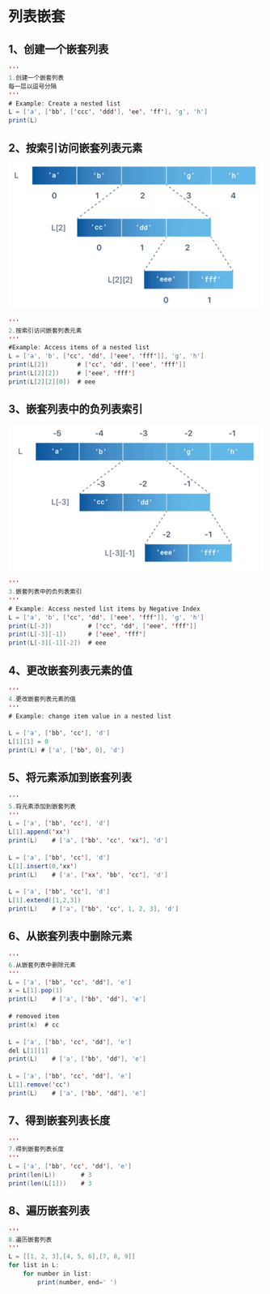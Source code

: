 # 列表嵌套

## 1、创建一个嵌套列表

```java
'''
1.创建一个嵌套列表
每一层以逗号分隔
'''
# Example: Create a nested list
L = ['a', ['bb', ['ccc', 'ddd'], 'ee', 'ff'], 'g', 'h']
print(L)
```

## 2、按索引访问嵌套列表元素

<img src="images/nested_list.jpg" alt="access_list" style="zoom:80%;" />

```java
'''
2.按索引访问嵌套列表元素
'''
#Example: Access items of a nested list
L = ['a', 'b', ['cc', 'dd', ['eee', 'fff']], 'g', 'h']
print(L[2])        # ['cc', 'dd', ['eee', 'fff']]
print(L[2][2])     # ['eee', 'fff']
print(L[2][2][0])  # eee
```

## 3、嵌套列表中的负列表索引

<img src="images/negative_index_nested_list.jpg" alt="access_list" style="zoom:80%;" />

```java
'''
3.嵌套列表中的负列表索引
'''
# Example: Access nested list items by Negative Index
L = ['a', 'b', ['cc', 'dd', ['eee', 'fff']], 'g', 'h']
print(L[-3])          # ['cc', 'dd', ['eee', 'fff']]
print(L[-3][-1])      # ['eee', 'fff']
print(L[-3][-1][-2])  # eee
```

## 4、更改嵌套列表元素的值

```java
'''
4.更改嵌套列表元素的值
'''
# Example: change item value in a nested list

L = ['a', ['bb', 'cc'], 'd']
L[1][1] = 0
print(L) # ['a', ['bb', 0], 'd']
```

## 5、将元素添加到嵌套列表

```java
'''
5.将元素添加到嵌套列表
'''
L = ['a', ['bb', 'cc'], 'd']
L[1].append('xx')
print(L)    # ['a', ['bb', 'cc', 'xx'], 'd']

L = ['a', ['bb', 'cc'], 'd']
L[1].insert(0,'xx')
print(L)    # ['a', ['xx', 'bb', 'cc'], 'd']

L = ['a', ['bb', 'cc'], 'd']
L[1].extend([1,2,3])
print(L)    # ['a', ['bb', 'cc', 1, 2, 3], 'd']
```

## 6、从嵌套列表中删除元素

```java
'''
6.从嵌套列表中删除元素
'''
L = ['a', ['bb', 'cc', 'dd'], 'e']
x = L[1].pop(1)
print(L)    # ['a', ['bb', 'dd'], 'e']

# removed item
print(x)  # cc

L = ['a', ['bb', 'cc', 'dd'], 'e']
del L[1][1]
print(L)    # ['a', ['bb', 'dd'], 'e']

L = ['a', ['bb', 'cc', 'dd'], 'e']
L[1].remove('cc')
print(L)    # ['a', ['bb', 'dd'], 'e']
```

## 7、得到嵌套列表长度

```java
'''
7.得到嵌套列表长度
'''
L = ['a', ['bb', 'cc', 'dd'], 'e']
print(len(L))       # 3
print(len(L[1]))    # 3
```

## 8、遍历嵌套列表

```java
'''
8.遍历嵌套列表
'''
L = [[1, 2, 3],[4, 5, 6],[7, 8, 9]]
for list in L:
    for number in list:
        print(number, end=' ')
```

